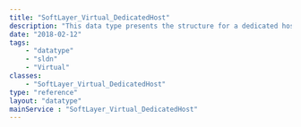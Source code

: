 ```yaml
---
title: "SoftLayer_Virtual_DedicatedHost"
description: "This data type presents the structure for a dedicated host. The data type contains relational properties to distinguish a dedicated host and associate an account to it. "
date: "2018-02-12"
tags:
    - "datatype"
    - "sldn"
    - "Virtual"
classes:
    - "SoftLayer_Virtual_DedicatedHost"
type: "reference"
layout: "datatype"
mainService : "SoftLayer_Virtual_DedicatedHost"
---
```

